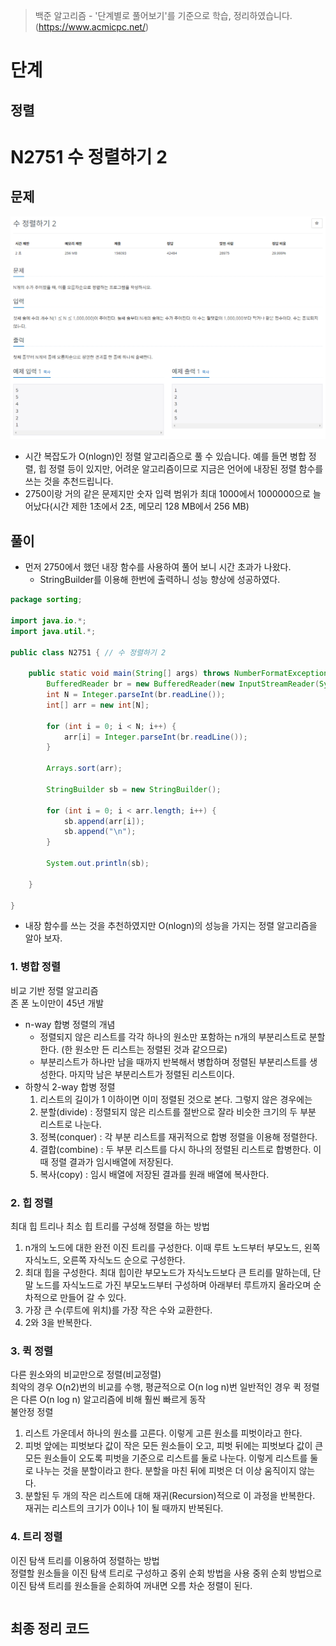> 백준 알고리즘 - '단계별로 풀어보기'를 기준으로 학습, 정리하였습니다.(https://www.acmicpc.net/)
# 단계 
## 정렬

# N2751 수 정렬하기 2

## 문제
![](image/![](image/2021-12-28-11-36-38.png).png)
* 시간 복잡도가 O(nlogn)인 정렬 알고리즘으로 풀 수 있습니다. 예를 들면 병합 정렬, 힙 정렬 등이 있지만, 어려운 알고리즘이므로 지금은 언어에 내장된 정렬 함수를 쓰는 것을 추천드립니다.
* 2750이랑 거의 같은 문제지만 숫자 입력 범위가 최대 1000에서 1000000으로 늘어났다(시간 제한 1초에서 2초, 메모리 128 MB에서 256 MB)
## 풀이
* 먼저 2750에서 했던 내장 함수를 사용하여 풀어 보니 시간 초과가 나왔다.
  * StringBuilder를 이용해 한번에 출력하니 성능 향상에 성공하였다.
```java
package sorting;

import java.io.*;
import java.util.*;

public class N2751 { // 수 정렬하기 2

	public static void main(String[] args) throws NumberFormatException, IOException {
		BufferedReader br = new BufferedReader(new InputStreamReader(System.in));
		int N = Integer.parseInt(br.readLine());
		int[] arr = new int[N];
		
		for (int i = 0; i < N; i++) {
			arr[i] = Integer.parseInt(br.readLine());
		}
		
		Arrays.sort(arr);		
		
		StringBuilder sb = new StringBuilder();
		
		for (int i = 0; i < arr.length; i++) {
			sb.append(arr[i]);
			sb.append("\n");
		}
		
		System.out.println(sb);
		
	}

}
```
* 내장 함수를 쓰는 것을 추천하였지만  O(nlogn)의 성능을 가지는 정렬   알고리즘을 알아 보자.
  
### 1. 병합 정렬
비교 기반 정렬 알고리즘  
존 폰 노이만이 45년 개발
* n-way 합병 정렬의 개념
    * 정렬되지 않은 리스트를 각각 하나의 원소만 포함하는 n개의 부분리스트로 분할한다. (한 원소만 든 리스트는 정렬된 것과 같으므로)
    * 부분리스트가 하나만 남을 때까지 반복해서 병합하며 정렬된 부분리스트를 생성한다. 마지막 남은 부분리스트가 정렬된 리스트이다.
* 하향식 2-way 합병 정렬
   1. 리스트의 길이가 1 이하이면 이미 정렬된 것으로 본다. 그렇지 않은 경우에는
   2. 분할(divide) : 정렬되지 않은 리스트를 절반으로 잘라 비슷한 크기의 두 부분 리스트로 나눈다.
   3. 정복(conquer) : 각 부분 리스트를 재귀적으로 합병 정렬을 이용해 정렬한다.
   4. 결합(combine) : 두 부분 리스트를 다시 하나의 정렬된 리스트로 합병한다. 이때 정렬 결과가 임시배열에 저장된다.
   5. 복사(copy) : 임시 배열에 저장된 결과를 원래 배열에 복사한다.


### 2. 힙 정렬
최대 힙 트리나 최소 힙 트리를 구성해 정렬을 하는 방법
1. n개의 노드에 대한 완전 이진 트리를 구성한다. 이때 루트 노드부터 부모노드, 왼쪽 자식노드, 오른쪽 자식노드 순으로 구성한다.
2. 최대 힙을 구성한다. 최대 힙이란 부모노드가 자식노드보다 큰 트리를 말하는데, 단말 노드를 자식노드로 가진 부모노드부터 구성하며 아래부터 루트까지 올라오며 순차적으로 만들어 갈 수 있다.
3. 가장 큰 수(루트에 위치)를 가장 작은 수와 교환한다.
4. 2와 3을 반복한다.


### 3. 퀵 정렬
다른 원소와의 비교만으로 정렬(비교정렬)  
최악의 경우 O(n2)번의 비교를 수행, 평균적으로 O(n log n)번
일반적인 경우 퀵 정렬은 다른 O(n log n) 알고리즘에 비해 훨씬 빠르게 동작  
불안정 정렬  
1. 리스트 가운데서 하나의 원소를 고른다. 이렇게 고른 원소를 피벗이라고 한다.
2. 피벗 앞에는 피벗보다 값이 작은 모든 원소들이 오고, 피벗 뒤에는 피벗보다 값이 큰 모든 원소들이 오도록 피벗을 기준으로 리스트를 둘로 나눈다. 이렇게 리스트를 둘로 나누는 것을 분할이라고 한다. 분할을 마친 뒤에 피벗은 더 이상 움직이지 않는다.
3. 분할된 두 개의 작은 리스트에 대해 재귀(Recursion)적으로 이 과정을 반복한다. 재귀는 리스트의 크기가 0이나 1이 될 때까지 반복된다.


### 4. 트리 정렬
이진 탐색 트리를 이용하여 정렬하는 방법  
정렬할 원소들을 이진 탐색 트리로 구성하고 중위 순회 방법을 사용
중위 순회 방법으로 이진 탐색 트리를 원소들을 순회하여 꺼내면 오름 차순 정렬이 된다.
```java

```


## 최종 정리 코드
```java

```